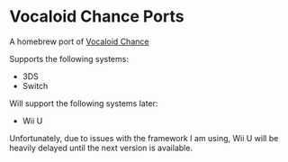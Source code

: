 # Vocaloid Chance Ports

A homebrew port of [Vocaloid Chance](https://wobbuu.itch.io/vocaloid-chance)

Supports the following systems:
- 3DS
- Switch

Will support the following systems later:
- Wii U

Unfortunately, due to issues with the framework I am using, Wii U will be heavily delayed until the next version is available.